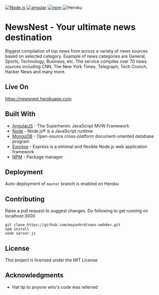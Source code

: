 [![Node.js](https://cdn.rawgit.com/aleen42/badges/master/src/node.svg)](#) [![angular](https://rawgit.com/aleen42/badges/master/src/angular.svg)](#) [![npm](https://rawgit.com/aleen42/badges/master/src/npm.svg)](#) ![Heroku](http://heroku-badge.herokuapp.com/?app=newsnest&root=/)
# NewsNest -  Your ultimate news destination


Biggest compilation of top news from across a variety of news sources based on selected category. Example of news categories are General, Sports, Technology, Business, etc. The service compiles over 70 news sources including CNN, The New York Times, Telegraph, Tech Crunch, Hacker News and many more.

## Live On

https://newsnest.herokuapp.com

## Built With 

* [AngularJS](https://angularjs.org/) - The Superheroic JavaScript MVW Framework
* [Node](https://maven.apache.org/) - Node.js® is a JavaScript runtime
* [MongoDB](https://www.mongodb.com/) - Open-source cross-platform document-oriented database program
* [Express](https://expressjs.com/) - Express is a minimal and flexible Node.js web application framework
* [NPM](https://rometools.github.io/rome/) - Package manager

## Deployment

Auto-deployment of ```master``` branch is enabled on Heroku

## Contributing

Raise a pull request to suggest changes. Do following to get running on localhost:3000

```
git clone https://github.com/mayankrd/news-webdev.git
npm install
node server.js
```

## License

This project is licensed under the MIT License

## Acknowledgments

* Hat tip to anyone who's code was referred
